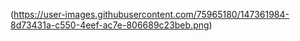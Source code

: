 (https://user-images.githubusercontent.com/75965180/147361984-8d73431a-c550-4eef-ac7e-806689c23beb.png)
